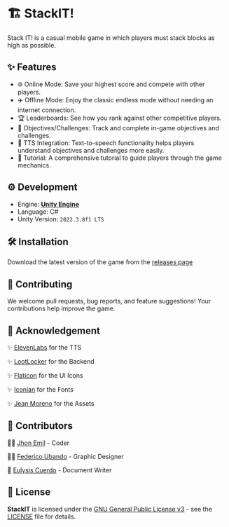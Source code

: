 # 🏗️ StackIT!

Stack IT! is a casual mobile game in which players must stack blocks as high as possible. 

## ✨ Features

- 🌐 Online Mode: Save your highest score and compete with other players.
- ✈️ Offline Mode: Enjoy the classic endless mode without needing an internet connection.
- 🏆 Leaderboards: See how you rank against other competitive players.
- 🎯 Objectives/Challenges: Track and complete in-game objectives and challenges.
- 🤖 TTS Integration: Text-to-speech functionality helps players understand objectives and challenges more easily.
- 📖 Tutorial: A comprehensive tutorial to guide players through the game mechanics.

## ⚙️ Development

- Engine: [**Unity Engine**](https://unity.com/)
- Language: C#
- Unity Version: `2022.3.8f1 LTS`

## 🛠️ Installation

Download the latest version of the game from the [releases page](https://github.com/kurtpetrola/StackIT/releases)

## 👥 Contributing

We welcome pull requests, bug reports, and feature suggestions! Your contributions help improve the game.

## 🌟 Acknowledgement
✨ [ElevenLabs](https://elevenlabs.io/) for the TTS

✨ [LootLocker](https://docs.lootlocker.com/) for the Backend

✨ [Flaticon](https://www.flaticon.com/) for the UI Icons

✨ [Iconian](https://iconian.com/) for the Fonts

✨ [Jean Moreno](https://assetstore.unity.com/packages/vfx/particles/cartoon-fx-remaster-free-109565) for the Assets

## 🤝 Contributors

👨‍💻 [Jhon Emil](https://github.com/jhonemil) - Coder

🧑‍🎨 [Federico Ubando](https://github.com/Feedoc) - Graphic Designer

📝 [Eulysis Cuerdo](https://github.com/ECuerdo) - Document Writer

## 📜 License

**StackIT** is licensed under the [GNU General Public License v3](https://www.gnu.org/licenses/gpl-3.0.html) - see the [LICENSE](https://github.com/kurtpetrola/StackIT/blob/main/LICENSE) file for details.
